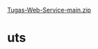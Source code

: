 [Tugas-Web-Service-main.zip](https://github.com/gigihprayetno17/uts/files/8501015/Tugas-Web-Service-main.zip)
# uts
